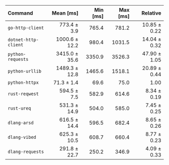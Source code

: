 | Command | Mean [ms] | Min [ms] | Max [ms] | Relative |
|:---|---:|---:|---:|---:|
| `go-http-client` | 773.4 ± 3.9 | 765.4 | 781.2 | 10.85 ± 0.22 |
| `dotnet-http-client` | 1000.6 ± 12.2 | 980.4 | 1031.5 | 14.04 ± 0.32 |
| `python-requests` | 3415.0 ± 35.6 | 3350.9 | 3526.3 | 47.90 ± 1.05 |
| `python-urllib` | 1489.3 ± 12.8 | 1465.6 | 1518.1 | 20.89 ± 0.44 |
| `python-httpx` | 71.3 ± 1.4 | 69.6 | 75.0 | 1.00 |
| `rust-reqwest` | 594.5 ± 7.5 | 582.9 | 614.6 | 8.34 ± 0.19 |
| `rust-ureq` | 531.3 ± 14.9 | 504.0 | 585.0 | 7.45 ± 0.25 |
| `dlang-arsd` | 616.5 ± 14.4 | 596.5 | 682.4 | 8.65 ± 0.26 |
| `dlang-vibed` | 625.3 ± 10.5 | 608.7 | 660.4 | 8.77 ± 0.23 |
| `dlang-requests` | 291.8 ± 22.7 | 250.2 | 346.9 | 4.09 ± 0.33 |
